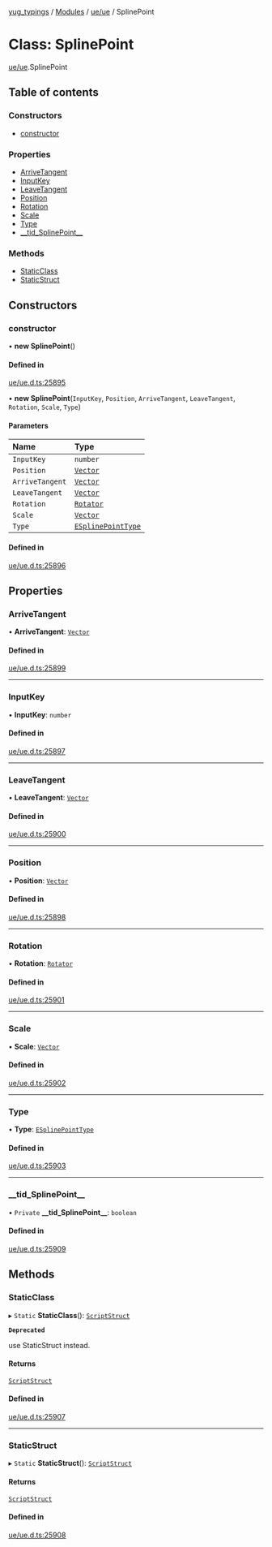 [yug_typings](../README.md) / [Modules](../modules.md) / [ue/ue](../modules/ue_ue.md) / SplinePoint

# Class: SplinePoint

[ue/ue](../modules/ue_ue.md).SplinePoint

## Table of contents

### Constructors

- [constructor](ue_ue.SplinePoint.md#constructor)

### Properties

- [ArriveTangent](ue_ue.SplinePoint.md#arrivetangent)
- [InputKey](ue_ue.SplinePoint.md#inputkey)
- [LeaveTangent](ue_ue.SplinePoint.md#leavetangent)
- [Position](ue_ue.SplinePoint.md#position)
- [Rotation](ue_ue.SplinePoint.md#rotation)
- [Scale](ue_ue.SplinePoint.md#scale)
- [Type](ue_ue.SplinePoint.md#type)
- [\_\_tid\_SplinePoint\_\_](ue_ue.SplinePoint.md#__tid_splinepoint__)

### Methods

- [StaticClass](ue_ue.SplinePoint.md#staticclass)
- [StaticStruct](ue_ue.SplinePoint.md#staticstruct)

## Constructors

### constructor

• **new SplinePoint**()

#### Defined in

[ue/ue.d.ts:25895](https://github.com/YugMetaverse/yug_typings/blob/25cad34/ue/ue.d.ts#L25895)

• **new SplinePoint**(`InputKey`, `Position`, `ArriveTangent`, `LeaveTangent`, `Rotation`, `Scale`, `Type`)

#### Parameters

| Name | Type |
| :------ | :------ |
| `InputKey` | `number` |
| `Position` | [`Vector`](ue_ue_s.Vector.md) |
| `ArriveTangent` | [`Vector`](ue_ue_s.Vector.md) |
| `LeaveTangent` | [`Vector`](ue_ue_s.Vector.md) |
| `Rotation` | [`Rotator`](ue_ue_s.Rotator.md) |
| `Scale` | [`Vector`](ue_ue_s.Vector.md) |
| `Type` | [`ESplinePointType`](../enums/ue_ue.ESplinePointType.md) |

#### Defined in

[ue/ue.d.ts:25896](https://github.com/YugMetaverse/yug_typings/blob/25cad34/ue/ue.d.ts#L25896)

## Properties

### ArriveTangent

• **ArriveTangent**: [`Vector`](ue_ue_s.Vector.md)

#### Defined in

[ue/ue.d.ts:25899](https://github.com/YugMetaverse/yug_typings/blob/25cad34/ue/ue.d.ts#L25899)

___

### InputKey

• **InputKey**: `number`

#### Defined in

[ue/ue.d.ts:25897](https://github.com/YugMetaverse/yug_typings/blob/25cad34/ue/ue.d.ts#L25897)

___

### LeaveTangent

• **LeaveTangent**: [`Vector`](ue_ue_s.Vector.md)

#### Defined in

[ue/ue.d.ts:25900](https://github.com/YugMetaverse/yug_typings/blob/25cad34/ue/ue.d.ts#L25900)

___

### Position

• **Position**: [`Vector`](ue_ue_s.Vector.md)

#### Defined in

[ue/ue.d.ts:25898](https://github.com/YugMetaverse/yug_typings/blob/25cad34/ue/ue.d.ts#L25898)

___

### Rotation

• **Rotation**: [`Rotator`](ue_ue_s.Rotator.md)

#### Defined in

[ue/ue.d.ts:25901](https://github.com/YugMetaverse/yug_typings/blob/25cad34/ue/ue.d.ts#L25901)

___

### Scale

• **Scale**: [`Vector`](ue_ue_s.Vector.md)

#### Defined in

[ue/ue.d.ts:25902](https://github.com/YugMetaverse/yug_typings/blob/25cad34/ue/ue.d.ts#L25902)

___

### Type

• **Type**: [`ESplinePointType`](../enums/ue_ue.ESplinePointType.md)

#### Defined in

[ue/ue.d.ts:25903](https://github.com/YugMetaverse/yug_typings/blob/25cad34/ue/ue.d.ts#L25903)

___

### \_\_tid\_SplinePoint\_\_

• `Private` **\_\_tid\_SplinePoint\_\_**: `boolean`

#### Defined in

[ue/ue.d.ts:25909](https://github.com/YugMetaverse/yug_typings/blob/25cad34/ue/ue.d.ts#L25909)

## Methods

### StaticClass

▸ `Static` **StaticClass**(): [`ScriptStruct`](ue_ue.ScriptStruct.md)

**`Deprecated`**

use StaticStruct instead.

#### Returns

[`ScriptStruct`](ue_ue.ScriptStruct.md)

#### Defined in

[ue/ue.d.ts:25907](https://github.com/YugMetaverse/yug_typings/blob/25cad34/ue/ue.d.ts#L25907)

___

### StaticStruct

▸ `Static` **StaticStruct**(): [`ScriptStruct`](ue_ue.ScriptStruct.md)

#### Returns

[`ScriptStruct`](ue_ue.ScriptStruct.md)

#### Defined in

[ue/ue.d.ts:25908](https://github.com/YugMetaverse/yug_typings/blob/25cad34/ue/ue.d.ts#L25908)
